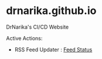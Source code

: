 # drnarika.github.io
DrNarika's CI/CD Website

Active Actions:
- RSS Feed Updater : [Feed Status](/feed)
